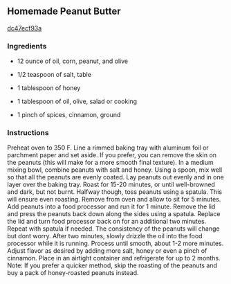 ## Homemade Peanut Butter

[dc47ecf93a](http://tastykitchen.com/recipes/condiments/homemade-peanut-butter-6/)

### Ingredients

 - 12 ounce of oil, corn, peanut, and olive

 - 1/2 teaspoon of salt, table

 - 1 tablespoon of honey

 - 1 tablespoon of oil, olive, salad or cooking

 - 1 pinch of spices, cinnamon, ground

### Instructions

Preheat oven to 350 F. Line a rimmed baking tray with aluminum foil or parchment paper and set aside. If you prefer, you can remove the skin on the peanuts (this will make for a more smooth final texture). In a medium mixing bowl, combine peanuts with salt and honey. Using a spoon, mix well so that all the peanuts are evenly coated. Lay peanuts out evenly and in one layer over the baking tray. Roast for 15-20 minutes, or until well-browned and dark, but not burnt. Halfway though, toss peanuts using a spatula. This will ensure even roasting. Remove from oven and allow to sit for 5 minutes. Add peanuts into a food processor and run it for 1 minute. Remove the lid and press the peanuts back down along the sides using a spatula. Replace the lid and turn food processor back on for an additional two minutes. Repeat with spatula if needed. The consistency of the peanuts will change but dont worry. After two minutes, slowly drizzle the oil into the food processor while it is running. Process until smooth, about 1-2 more minutes. Adjust flavor as desired by adding more salt, honey or even a pinch of cinnamon. Place in an airtight container and refrigerate for up to 2 months. Note: If you prefer a quicker method, skip the roasting of the peanuts and buy a pack of honey-roasted peanuts instead.